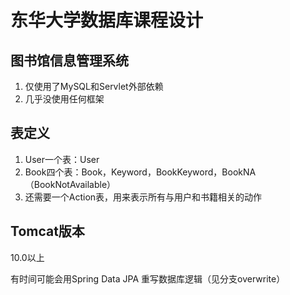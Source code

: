 # 东华大学数据库课程设计
## 图书馆信息管理系统

1. 仅使用了MySQL和Servlet外部依赖
2. 几乎没使用任何框架

## 表定义
1. User一个表：User
2. Book四个表：Book，Keyword，BookKeyword，BookNA（BookNotAvailable）
3. 还需要一个Action表，用来表示所有与用户和书籍相关的动作

## Tomcat版本
10.0以上

有时间可能会用Spring Data JPA 重写数据库逻辑（见分支overwrite）
